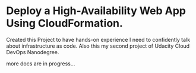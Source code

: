 # Deploy a High-Availability Web App Using CloudFormation.
Created this Project to have hands-on experience I need to confidently talk about infrastructure as code. Also this my second project of Udacity Cloud DevOps Nanodegree.


more docs are in progress...